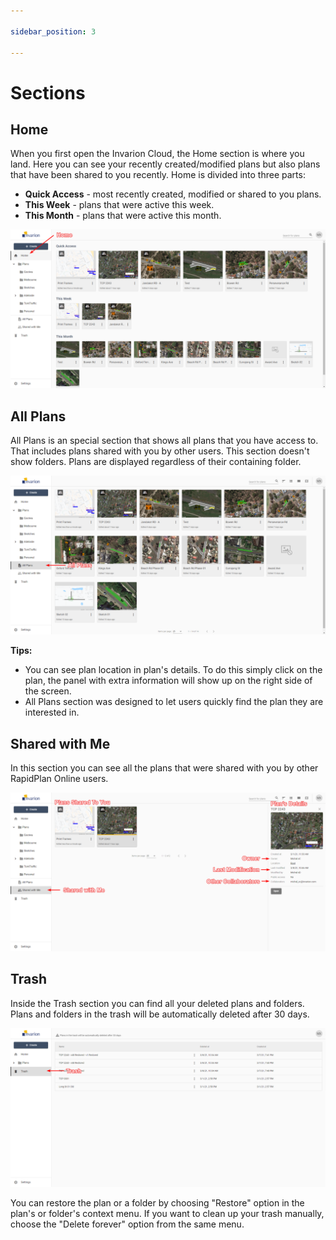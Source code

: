 ```yaml
---

sidebar_position: 3

---
```

# Sections

## Home

When you first open the Invarion Cloud, the Home section is where you land. Here you can see your recently created/modified plans but also plans that have been shared to you recently. Home is divided into three parts:

- **Quick Access** - most recently created, modified or shared to you plans.
- **This Week** - plans that were active this week.
- **This Month** - plans that were active this month.

![Home](./assets/Home.png)

## All Plans

All Plans is an special section that shows all plans that you have access to. That includes plans shared with you by other users. This section doesn't show folders. Plans are displayed regardless of their containing folder.

![All Plans](./assets/All_Plans.png)

**Tips:**

- You can see plan location in plan's details. To do this simply click on the plan, the panel with extra information will show up on the right side of the screen.
- All Plans section was designed to let users quickly find the plan they are interested in.

## Shared with Me

In this section you can see all the plans that were shared with you by other RapidPlan Online users.

![Shared With Me](./assets/Shared_With_Me.png)

## Trash

Inside the Trash section you can find all your deleted plans and folders. Plans and folders in the trash will be automatically deleted after 30 days.

![Trash](./assets/Trash.png)

You can restore the plan or a folder by choosing "Restore" option in the plan's or folder's context menu. If you want to clean up your trash manually, choose the "Delete forever" option from the same menu.
